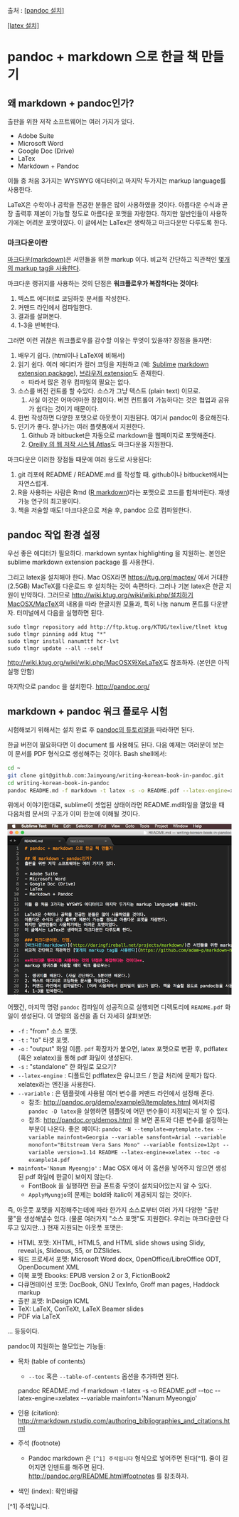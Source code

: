 출처 : [[pandoc 설치]](https://github.com/jaimyoung/data-science-in-korean/blob/master/writing-korean-books-in-r-markdown.md)  

[[latex 설치]](https://miktex.org/download)  


# pandoc + markdown 으로 한글 책 만들기

## 왜 markdown + pandoc인가?
출판을 위한 저작 소프트웨어는 여러 가지가 있다.

- Adobe Suite
- Microsoft Word
- Google Doc (Drive)
- LaTex
- Markdown + Pandoc

이들 중 처음 3가지는 WYSWYG 에디터이고 마지막 두가지는 markup language를 사용한다.

LaTeX은 수학이나 공학을 전공한 분들은 많이 사용하였을 것이다. 
아름다운 수식과 곧장 출력후 제본이 가능할 정도로 아름다운 포맷을 자랑한다.
하지만 일반인들이 사용하기에는 어려운 포맷이였다. 
이 글에서는 LaTex은 생략하고 마크다운만 다루도록 한다.

### 마크다운이란
[마크다운(markdown)](http://daringfireball.net/projects/markdown/)은 서민들을 위한 markup 이다.
비교적 간단하고 직관적인 [몇개의 markup tag을 사용한다](https://github.com/adam-p/markdown-here/wiki/Markdown-Cheatsheet).

마크다운 랭귀지를 사용하는 것의 단점은 **워크플로우가 복잡하다는 것이다**:

1. 텍스트 에디터로 코딩하듯 문서를 작성한다.
1. 커맨드 라인에서 컴파일한다. 
1. 결과를 살펴본다. 
1. 1-3을 반복한다.

그러면 이런 귀챦은 워크플로우를 감수할 이유는 무엇이 있을까?
장점을 들자면:

1. 배우기 쉽다. (html이나 LaTeX에 비해서)
1. 읽기 쉽다. 여러 에디터가 컬러 코딩을 지원하고 (예: [Sublime](http://www.sublimetext.com/)
[markdown extension package](https://github.com/jonschlinkert/sublime-markdown-extended)), 
[브라우저 extension](https://github.com/volca/markdown-preview)도 존재한다.
    - 따라서 많은 경우 컴파일의 필요는 없다.
1. 소스를 버전 컨트롤 할 수있다. 소스가 그냥 텍스트 (plain text) 이므로.
    1. 사실 이것은 어마어마한 장점이다. 버전 컨트롤이 가능하다는 것은 협업과 공유가 쉽다는 것이기 때문이다.
1. 한번 작성하면 다양한 포맷으로 아웃풋이 지원된다. 여기서 pandoc이 중요해진다.
1. 인기가 좋다. 잘나가는 여러 플랫폼에서 지원한다. 
    1. Github 과 bitbucket은 자동으로 markdown을 웹페이지로 포맷해준다.
    1. [Oreilly 의 웹 저작 시스템 Atlas](https://atlas.oreilly.com/)도 마크다운을 지원한다.

마크다운은 이러한 장점들 때문에 여러 용도로 사용된다:

1. git 리포에 README / README.md 를 작성할 때. github이나 bitbucket에서는 자연스럽게.
1. R을 사용하는 사람은 Rmd ([R markdown](http://rmarkdown.rstudio.com/))라는 포맷으로 코드를 합쳐버린다. 재생 가능 연구의 최고봉이다.
1. 책을 저술할 때도! 마크다운으로 저술 후, pandoc 으로 컴파일한다.


## pandoc 작업 환경 설정

우선 좋은 에디터가 필요하다. markdown syntax highlighting 을 지원하는. 
본인은 sublime markdown extension package 를 사용한다.

그리고 latex을 설치해야 한다.
Mac OSX라면 https://tug.org/mactex/ 에서 거대한 (2.5GB) MacTeX를 다운로드 후 설치하는 것이 속편하다.
그러나 기본 latex은 한글 지원이 빈약하다. 
그러므로 <http://wiki.ktug.org/wiki/wiki.php/설치하기MacOSX/MacTeX>의
내용을 따라 한글지원 모듈과, 특히  나눔 nanum 폰트를 다운받자.
터미널에서 다음을 실행하면 된다.

    sudo tlmgr repository add http://ftp.ktug.org/KTUG/texlive/tlnet ktug
    sudo tlmgr pinning add ktug "*"
    sudo tlmgr install nanumttf hcr-lvt
    sudo tlmgr update --all --self

<http://wiki.ktug.org/wiki/wiki.php/MacOSX와XeLaTeX>도 참조하자. (본인은 아직 실행 안함)

마지막으로 pandoc 을 설치한다. <http://pandoc.org/>

## markdown + pandoc 워크 플로우 시험
시험해보기 위해서는 설치 완료 후 [pandoc의 튜토리얼을](http://pandoc.org/getting-started.html) 따라하면 된다. 

한글 버전이 필요하다면 이 document 를 사용해도 된다. 
다음 예제는 여러분이 보는 이 문서를 PDF 형식으로 생성해주는 것이다.
Bash shell에서:

```bash
cd ~
git clone git@github.com:Jaimyoung/writing-korean-book-in-pandoc.git 
cd writing-korean-book-in-pandoc
pandoc README.md -f markdown -t latex -s -o README.pdf --latex-engine=xelatex --variable mainfont='Nanum Myeongjo'
```

위에서 이야기한대로, sublime이 셋업된 상태이라면 README.md화일을 열었을 때 다음처럼 문서의 구조가
이미 한눈에 이해될 것이다.

![Sublime markdown screenshot](sublime-screenshot.png "Sublime markdown screenshot")


어쨌건, 마지막 명령 `pandoc` 컴파일이 성공적으로 실행되면 디렉토리에 `README.pdf` 화일이 생성된다.
이 명령의 옵션을 좀 더 자세히 살펴보면:

- `-f` : "from" 소스 포맷. 
- `-t` : "to" 타겟 포맷.
- `-o` : "output" 화일 이름. `pdf` 확장자가 붙으면, latex 포맷으로 변환 후, pdflatex (혹은 xelatex)을 통해 pdf 화일이 생성된다.
- `-s` : "standalone" 한 화일로 모으기?
- `--latex-engine` : 디폴트인 pdflatex은 유니코드 / 한글 처리에 문제가 많다. 
    xelatex라는 엔진을 사용한다.
- `--variable` : 은 템플릿에 사용될 여러 변수를 커맨드 라인에서 설정해 준다.
    - 참조: http://pandoc.org/demo/example9/templates.html 에서처럼 `pandoc -D latex`을 실행하면 템플릿에 어떤 변수들이 지정되는지 알 수 있다.
    - 참조: http://pandoc.org/demos.html 을 보면 폰트와 다른 변수를 설정하는 부분이 나온다. 좋은 예이다:
    `pandoc -N --template=mytemplate.tex --variable mainfont=Georgia --variable sansfont=Arial --variable monofont="Bitstream Vera Sans Mono" --variable fontsize=12pt --variable version=1.14 README --latex-engine=xelatex --toc -o example14.pdf`
- `mainfont='Nanum Myeongjo'` : Mac OSX 에서 이 옵션을 넣어주지 않으면 생성된 pdf 화일에 한글이 보이지 않는다.
    - FontBook 을 실행하면 한글 폰트중 무엇이 설치되어있는지 알 수 있다.
    - `ApplyMyungjo`의 문제는 bold와 italic이 제공되지 않는 것이다.

즉, 아웃풋 포맷을 지정해주는데에 따라 한가지 소스로부터 여러 가지 다양한 "출판물"을 생성해낼수 있다.
(물론 여러가지 "소스 포맷"도 지원한다. 우리는 마크다운만 다루고 있지만...)
현재 지원되는 아웃풋 포맷은: 

- HTML 포맷: XHTML, HTML5, and HTML slide shows using Slidy, reveal.js, Slideous, S5, or DZSlides.
- 워드 프로세서 포맷: Microsoft Word docx, OpenOffice/LibreOffice ODT, OpenDocument XML
- 이북 포맷 Ebooks: EPUB version 2 or 3, FictionBook2
- 다큐먼테이션 포맷: DocBook, GNU TexInfo, Groff man pages, Haddock markup
- 출판 포맷: InDesign ICML
- TeX: LaTeX, ConTeXt, LaTeX Beamer slides
- PDF via LaTeX

... 등등이다. 

pandoc이 지원하는 쓸모있는 기능들:

- 목차 (table of contents)
    - `--toc` 혹은 `--table-of-contents` 옵션을 추가하면 된다.

    pandoc README.md -f markdown -t latex -s -o README.pdf --toc --latex-engine=xelatex --variable mainfont='Nanum Myeongjo'

- 인용 (citation): <http://rmarkdown.rstudio.com/authoring_bibliographies_and_citations.html>
- 주석 (footnote)
    - Pandoc markdown 은 `[^1] 주석입니다` 형식으로 넣어주면 된다[^1].
    줄이 길어지면 인덴트를 해주면 된다.
    http://pandoc.org/README.html#footnotes 를 참조하자.    
- 색인 (index): 확인바람

[^1] 주석입니다.




